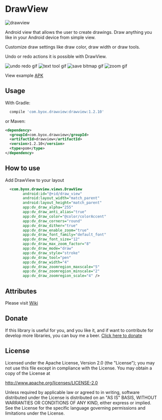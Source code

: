 # DrawView

![drawview](https://github.com/ByoxCode/DrawView/blob/master/destacada.png)


Android view that allows the user to create drawings. Draw anything you like in your Android device from simple view.

Customize draw settings like draw color, draw width or draw tools. 

Undo or redo actions it is possible with DrawView.

![undo redo gif](https://github.com/ByoxCode/DrawView/blob/master/2016.11.10_17.57.50.gif)
![text tool gif](https://github.com/ByoxCode/DrawView/blob/master/2016.11.10_18.00.25.gif)
![save bitmap gif](https://github.com/ByoxCode/DrawView/blob/master/2016.11.10_18.03.14.gif)
![zoom gif](https://github.com/ByoxCode/DrawView/blob/master/2017.04.01_04.53.15.gif)

View example [APK](https://play.google.com/store/apps/details?id=com.byox.drawviewproject)

Usage
--------

With Gradle:
```groovy
  compile 'com.byox.drawview:drawview:1.2.10'
```
or Maven:
```xml
<dependency>
  <groupId>com.byox.drawview</groupId>
  <artifactId>drawview</artifactId>
  <version>1.2.10</version>
  <type>pom</type>
</dependency>
```

How to use
--------
Add DrawView to your layout

```xml
  <com.byox.drawview.views.DrawView
        android:id="@+id/draw_view"
        android:layout_width="match_parent"
        android:layout_height="match_parent"
        app:dv_draw_alpha="255"
        app:dv_draw_anti_alias="true"
        app:dv_draw_color="@color/colorAccent"
        app:dv_draw_corners="round"
        app:dv_draw_dither="true"
        app:dv_draw_enable_zoom="true"
        app:dv_draw_font_family="default_font"
        app:dv_draw_font_size="12"
        app:dv_draw_max_zoom_factor="8"
        app:dv_draw_mode="draw"
        app:dv_draw_style="stroke"
        app:dv_draw_tool="pen"
        app:dv_draw_width="4"
        app:dv_draw_zoomregion_maxscale="5"
        app:dv_draw_zoomregion_minscale="2"
        app:dv_draw_zoomregion_scale="4" />
```

Attributes
--------
Please visit [Wiki](https://github.com/ByoxCode/DrawView/wiki)

Donate
--------
If this library is useful for you, and you like it, and if want to contribute for develop more libraries, you can buy me a beer. [Click here to donate](https://github.com/ByoxCode/DrawView/wiki/3.1-Contribute-for-develop-more-libraries)

License
--------

Licensed under the Apache License, Version 2.0 (the "License");
you may not use this file except in compliance with the License.
You may obtain a copy of the License at

   http://www.apache.org/licenses/LICENSE-2.0

Unless required by applicable law or agreed to in writing, software
distributed under the License is distributed on an "AS IS" BASIS,
WITHOUT WARRANTIES OR CONDITIONS OF ANY KIND, either express or implied.
See the License for the specific language governing permissions and
limitations under the License.
